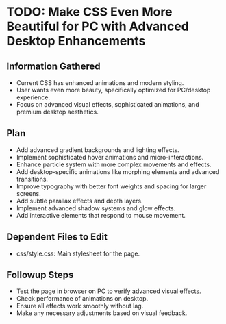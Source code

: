 # TODO: Make CSS Even More Beautiful for PC with Advanced Desktop Enhancements

## Information Gathered
- Current CSS has enhanced animations and modern styling.
- User wants even more beauty, specifically optimized for PC/desktop experience.
- Focus on advanced visual effects, sophisticated animations, and premium desktop aesthetics.

## Plan
- Add advanced gradient backgrounds and lighting effects.
- Implement sophisticated hover animations and micro-interactions.
- Enhance particle system with more complex movements and effects.
- Add desktop-specific animations like morphing elements and advanced transitions.
- Improve typography with better font weights and spacing for larger screens.
- Add subtle parallax effects and depth layers.
- Implement advanced shadow systems and glow effects.
- Add interactive elements that respond to mouse movement.

## Dependent Files to Edit
- css/style.css: Main stylesheet for the page.

## Followup Steps
- Test the page in browser on PC to verify advanced visual effects.
- Check performance of animations on desktop.
- Ensure all effects work smoothly without lag.
- Make any necessary adjustments based on visual feedback.
